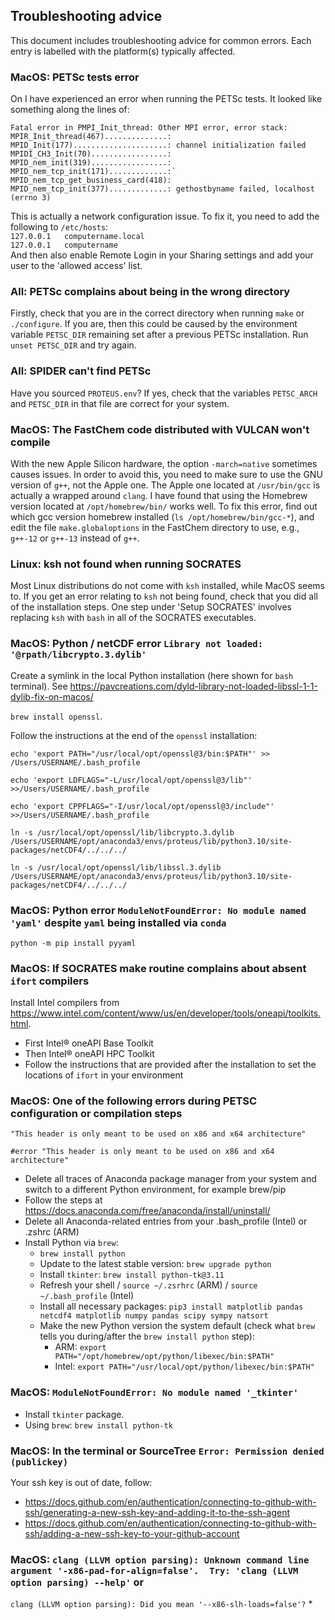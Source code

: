 ## Troubleshooting advice

This document includes troubleshooting advice for common errors. Each entry is labelled with the platform(s) typically affected.

### MacOS: PETSc tests error
On I have experienced an error when running the PETSc tests.
It looked like something along the lines of:
```
Fatal error in PMPI_Init_thread: Other MPI error, error stack:
MPIR_Init_thread(467)..............:
MPID_Init(177).....................: channel initialization failed
MPIDI_CH3_Init(70).................:
MPID_nem_init(319).................:
MPID_nem_tcp_init(171).............:`
MPID_nem_tcp_get_business_card(418):
MPID_nem_tcp_init(377).............: gethostbyname failed, localhost (errno 3)
```
This is actually a network configuration issue. To fix it, you need to add the following to `/etc/hosts`:    
`127.0.0.1   computername.local`    
`127.0.0.1   computername`    
And then also enable Remote Login in your Sharing settings and add your user to the 'allowed access' list.

### All: PETSc complains about being in the wrong directory
Firstly, check that you are in the correct directory when running `make` or `./configure`. If you are, then this could be caused by the environment variable `PETSC_DIR` remaining set after a previous PETSc installation. Run `unset PETSC_DIR` and try again.

### All: SPIDER can't find PETSc
Have you sourced `PROTEUS.env`? If yes, check that the variables `PETSC_ARCH` and `PETSC_DIR` in that file are correct for your system.

### MacOS: The FastChem code distributed with VULCAN won't compile 
With the new Apple Silicon hardware, the option `-march=native` sometimes causes issues. In order to avoid this, you need to make sure to use the GNU version of `g++`, not the Apple one. The Apple one located at `/usr/bin/gcc` is actually a wrapped around `clang`. I have found that using the Homebrew version located at `/opt/homebrew/bin/` works well. To fix this error, find out which gcc version homebrew installed (`ls /opt/homebrew/bin/gcc-*`), and edit the file `make.globaloptions` in the FastChem directory to use, e.g., `g++-12` or `g++-13` instead of `g++`.

### Linux: ksh not found when running SOCRATES
Most Linux distributions do not come with `ksh` installed, while MacOS seems to. If you get an error relating to `ksh` not being found, check that you did all of the installation steps. One step under 'Setup SOCRATES' involves replacing `ksh` with `bash` in all of the SOCRATES executables.

### MacOS: Python / netCDF error `Library not loaded: '@rpath/libcrypto.3.dylib'`
Create a symlink in the local Python installation (here shown for `bash` terminal). See https://pavcreations.com/dyld-library-not-loaded-libssl-1-1-dylib-fix-on-macos/

`brew install openssl`.

Follow the instructions at the end of the `openssl` installation:

`echo 'export PATH="/usr/local/opt/openssl@3/bin:$PATH"' >> /Users/USERNAME/.bash_profile`

`echo 'export LDFLAGS="-L/usr/local/opt/openssl@3/lib"' >>/Users/USERNAME/.bash_profile`  

`echo 'export CPPFLAGS="-I/usr/local/opt/openssl@3/include"' >>/Users/USERNAME/.bash_profile` 

`ln -s /usr/local/opt/openssl/lib/libcrypto.3.dylib /Users/USERNAME/opt/anaconda3/envs/proteus/lib/python3.10/site-packages/netCDF4/../../../`  

`ln -s /usr/local/opt/openssl/lib/libssl.3.dylib /Users/USERNAME/opt/anaconda3/envs/proteus/lib/python3.10/site-packages/netCDF4/../../../` 

### MacOS: Python error `ModuleNotFoundError: No module named 'yaml'` despite `yaml` being installed via `conda`
`python -m pip install pyyaml`

### MacOS: If SOCRATES make routine complains about absent `ifort` compilers
Install Intel compilers from https://www.intel.com/content/www/us/en/developer/tools/oneapi/toolkits.html.
* First Intel® oneAPI Base Toolkit
* Then Intel® oneAPI HPC Toolkit
* Follow the instructions that are provided after the installation to set the locations of `ifort` in your environment

### MacOS: One of the following errors during PETSC configuration or compilation steps
`"This header is only meant to be used on x86 and x64 architecture"`

`#error "This header is only meant to be used on x86 and x64 architecture"`

* Delete all traces of Anaconda package manager from your system and switch to a different Python environment, for example brew/pip
* Follow the steps at https://docs.anaconda.com/free/anaconda/install/uninstall/
* Delete all Anaconda-related entries from your .bash_profile (Intel) or .zshrc (ARM)
* Install Python via `brew`: 
  * `brew install python`
  * Update to the latest stable version: `brew upgrade python`
  * Install `tkinter`: `brew install python-tk@3.11`
  * Refresh your shell / `source ~/.zsrhrc` (ARM) / `source ~/.bash_profile` (Intel)
  * Install all necessary packages: `pip3 install matplotlib pandas netcdf4 matplotlib numpy pandas scipy sympy natsort`
  * Make the new Python version the system default (check what `brew` tells you during/after the `brew install python` step):
    * ARM: `export PATH="/opt/homebrew/opt/python/libexec/bin:$PATH"`
    * Intel: `export PATH="/usr/local/opt/python/libexec/bin:$PATH"`

### MacOS: `ModuleNotFoundError: No module named '_tkinter'`
* Install `tkinter` package.
* Using `brew`: `brew install python-tk`

### MacOS: In the terminal or SourceTree `Error: Permission denied (publickey)`
Your ssh key is out of date, follow:
* https://docs.github.com/en/authentication/connecting-to-github-with-ssh/generating-a-new-ssh-key-and-adding-it-to-the-ssh-agent
* https://docs.github.com/en/authentication/connecting-to-github-with-ssh/adding-a-new-ssh-key-to-your-github-account

### MacOS: `clang (LLVM option parsing): Unknown command line argument '-x86-pad-for-align=false'.  Try: 'clang (LLVM option parsing) --help'` or 
`clang (LLVM option parsing): Did you mean '--x86-slh-loads=false'?`
*